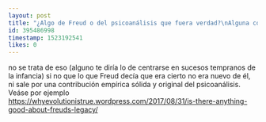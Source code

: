 ```yaml
---
layout: post
title: "¿Algo de Freud o del psicoanálisis que fuera verdad?\nAlguna cosa habrá =C"
id: 395486998
timestamp: 1523192541
likes: 0
---
```


 no se trata de eso (alguno te diría lo de centrarse en sucesos tempranos de la infancia) si no que lo que Freud decía que era cierto no era nuevo de él, ni sale por una contribución empírica sólida y original del psicoanálisis. Veáse por ejemplo https://whyevolutionistrue.wordpress.com/2017/08/31/is-there-anything-good-about-freuds-legacy/